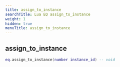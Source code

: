 ```yaml
---
title: assign_to_instance
searchTitle: Lua EQ assign_to_instance
weight: 1
hidden: true
menuTitle: assign_to_instance
---
```

## assign_to_instance
```lua
eq.assign_to_instance(number instance_id) -- void
```